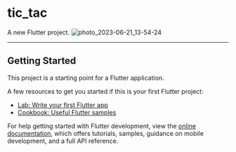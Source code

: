 # tic_tac

A new Flutter project.
![photo_2023-06-21_13-54-24](https://github.com/anissiam/tic_tac_toe_flutter/assets/18183645/e889baff-c557-47e8-baf0-8f6cc3598d2a)
__________________________________________________________________________________________

## Getting Started

This project is a starting point for a Flutter application.

A few resources to get you started if this is your first Flutter project:

- [Lab: Write your first Flutter app](https://docs.flutter.dev/get-started/codelab)
- [Cookbook: Useful Flutter samples](https://docs.flutter.dev/cookbook)

For help getting started with Flutter development, view the
[online documentation](https://docs.flutter.dev/), which offers tutorials,
samples, guidance on mobile development, and a full API reference.
